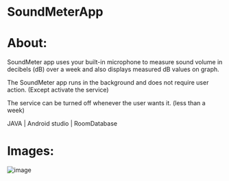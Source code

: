 # SoundMeterApp

# About:

 SoundMeter app uses your built-in microphone to measure sound volume in decibels (dB) over a week and also displays measured dB values on graph.
 
 The SoundMeter app runs in the background and does not require user action. (Except activate the service)
 
 The service can be turned off whenever the user wants it. (less than a week)
 
 JAVA | Android studio | RoomDatabase

# Images:

![image](https://user-images.githubusercontent.com/70342090/123952019-1b455e80-d9ae-11eb-9fe2-f87f1e5c5c09.png)


